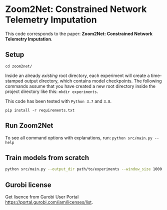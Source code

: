 # Zoom2Net: Constrained Network Telemetry Imputation
This code corresponds to the paper: **Zoom2Net: Constrained Network Telemetry Imputation**.

## Setup
`cd zoom2net/`

Inside an already *existing* root directory, each experiment will create a time-stamped output directory, which contains
model checkpoints.
The following commands assume that you have created a new root directory inside the project directory like this: 
`mkdir experiments`.

This code has been tested with `Python 3.7` and `3.8`.

`pip install -r requirements.txt`

## Run Zoom2Net

To see all command options with explanations, run: `python src/main.py --help`

## Train models from scratch

```bash
python src/main.py --output_dir path/to/experiments --window_size 1000 --window_skip 100 --zoom_in_factor 50
```

## Gurobi license

Get lisence from Gurobi User Portal https://portal.gurobi.com/iam/licenses/list.